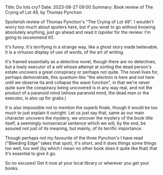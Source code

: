 Title: Do lots cry?
Date: 2023-08-27 09:00
Summary: Book review of The Crying of Lot 49, by Thomas Pynchon

Spoilerish review of Thomas Pynchon's "The Crying of Lot 49". I wouldn't worry too much about spoilers here, but if you wnat to go without knowing absolutely anything, just go ahead and read it (spoiler for the review: I'm going to recommend it!).

It's funny. It's terrifying in a strange way, like a ghost story made believable. It is a virtuoso display of use of words, of the art of writing. 

It's framed essentially as a detective novel, though there are no detectives, but a lowly executor of a will whose attempt at sorting the dead person's estate uncovers a great conspiracy or perhaps not quite. The novel lives for, perhaps demonstrate, this quantum-like "the electron is here and not here until we observe ita and collapse the wave function", in that we're never quite sure the conspiracy being uncovered is in any way real, and not the product of a paranoid mind (whose paranoid mind, the dead man or the executor, is also up for grabs.)

It is also impossible not to mention the superb finale, though it would be too much to just explain it outright. Let us just say that, same as our main character uncovers the mystery, we uncover the mystery of the book title itself, a seemingly nonsensical sentence which we will, by the end, be assured not just of its meaning, but mainly, of its terrific importance.

Though perhaps not my favourite of the three Pynchon's I have read ("Bleeding Edge" takes that spot), it's short, and it does things some things too well, too well (by which I mean no other book does it quite like that) that it's essential to give it go. 

So no excuses! Get it now at your local library or wherever you get your books.
